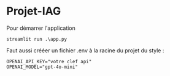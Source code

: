 # Projet-IAG

Pour démarrer l'application

`streamlit run .\app.py`

Faut aussi crééer un fichier .env à la racine du projet du style :
```
OPENAI_API_KEY="votre clef api"
OPENAI_MODEL="gpt-4o-mini"
```